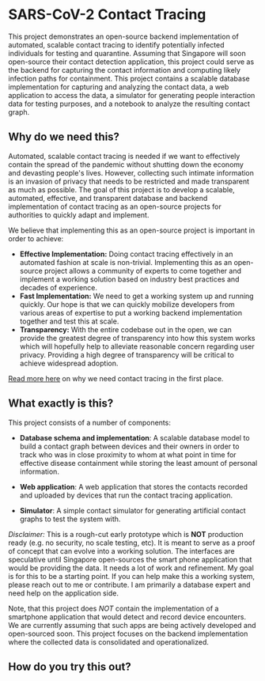 # SARS-CoV-2 Contact Tracing

This project demonstrates an open-source backend implementation of automated, scalable contact tracing to identify potentially infected individuals for testing and quarantine.
Assuming that Singapore will soon open-source their contact detection application, this project could serve as the backend for capturing the contact information and computing
likely infection paths for containment. This project contains a scalable database implementation for capturing and analyzing the contact data, a web application to access the data,
a simulator for generating people interaction data for testing purposes, and a notebook to analyze the resulting contact graph.



## Why do we need this?

Automated, scalable contact tracing is needed if we want to effectively contain the spread of the pandemic without shutting down the economy and devasting people's lives.
However, collecting such intimate information is an invasion of privacy that needs to be restricted and made transparent as much as possible. The goal of this project is to develop
a scalable, automated, effective, and transparent database and backend implementation of contact tracing as an open-source projects for authorities to quickly adapt and implement.

We believe that implementing this as an open-source project is important in order to achieve:

- **Effective Implementation:** Doing contact tracing effectively in an automated fashion at scale is non-trivial. Implementing this as an open-source project allows a community of
experts to come together and implement a working solution based on industry best practices and decades of experience.
- **Fast Implementation:** We need to get a working system up and running quickly. Our hope is that we can quickly mobilize developers from various areas of expertise to put a 
working backend implementation together and test this at scale.
- **Transparency:** With the entire codebase out in the open, we can provide the greatest degree of transparency into how this system works which will hopefully help to alleviate
reasonable concern regarding user privacy. Providing a high degree of transparency will be critical to achieve widespread adoption.

[Read more here](docs/why-contact-tracing.md) on why we need contact tracing in the first place.

## What exactly is this?

This project consists of a number of components:

- **Database schema and implementation**: A scalable database model to build a contact graph between devices and their owners in order to track who was in close proximity to whom at what point in time for
effective disease containment while storing the least amount of personal information.

- **Web application**: A web application that stores the contacts recorded and uploaded by devices that run the contact tracing application.

- **Simulator**: A simple contact simulator for generating artificial contact graphs to test the system with.

*Disclaimer:* This is a rough-cut early prototype which is **NOT** production ready (e.g. no security, no scale testing, etc). 
It is meant to serve as a proof of concept that can evolve into a working solution. The interfaces are speculative until Singapore open-sources the smart phone application that would be providing the data.
It needs a lot of work and refinement. My goal is for this to be a starting point.
If you can help make this a working system, please reach out to me or contribute. I am primarily a database expert and need help on the application side. 

Note, that this project does *NOT* contain the implementation of a smartphone application that would detect and record device encounters. We are currently assuming that such apps are being actively developed
and open-sourced soon. This project focuses on the backend implementation where the collected data is consolidated and operationalized. 

## How do you try this out?

